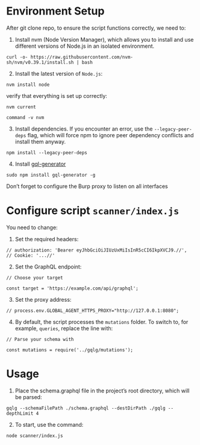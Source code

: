 # Environment Setup

After git clone repo, to ensure the script functions correctly, we need to:

1. Install nvm (Node Version Manager), which allows you to install and use different versions 
of Node.js in an isolated environment.

```
curl -o- https://raw.githubusercontent.com/nvm-sh/nvm/v0.39.1/install.sh | bash
```

2. Install the latest version of `Node.js`:


```
nvm install node
```

verify that everything is set up correctly:

```
nvm current
```

```
command -v nvm
```

3. Install dependencies. If you encounter an error, use the `--legacy-peer-deps` flag, 
which will force npm to ignore peer dependency conflicts and install them anyway.

```
npm install --legacy-peer-deps
```

4. Install [gql-generator](https://www.npmjs.com/package/gql-generator)

```
sudo npm install gql-generator -g
```


Don’t forget to configure the Burp proxy to listen on all interfaces


# Configure script `scanner/index.js`

You need to change:

1. Set the required headers:

```
// authorization: 'Bearer eyJhbGciOiJIUzUxMiIsInR5cCI6IkpXVCJ9.//',
// Cookie: '...//'
```

2. Set the GraphQL endpoint:

```
// Choose your target

const target = 'https://example.com/api/graphql';
```

3. Set the proxy address:

```
// process.env.GLOBAL_AGENT_HTTPS_PROXY="http://127.0.0.1:8080";
```

4. By default, the script processes the `mutations` folder. To switch to, for example, `queries`, replace the line with:

```
// Parse your schema with

const mutations = require('../gqlg/mutations');
```


# Usage

1. Place the schema.graphql file in the project’s root directory, which will be parsed:

```
gqlg --schemaFilePath ./schema.graphql --destDirPath ./gqlg --depthLimit 4
```

2. To start, use the command:

```
node scanner/index.js
```
